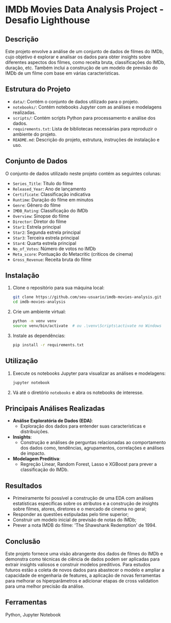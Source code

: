 # IMDb Movies Data Analysis Project - Desafio Lighthouse 

## Descrição

Este projeto envolve a análise de um conjunto de dados de filmes do IMDb, cujo objetivo é explorar e analisar os dados para obter insights sobre diferentes aspectos dos filmes, como receita bruta, classificações do IMDb, duração, etc. Também inclui a construção de um modelo de previsão do IMDb de um filme com base em várias características.

## Estrutura do Projeto

- `data/`: Contém o conjunto de dados utilizado para o projeto.
- `notebooks/`: Contém notebooks Jupyter com as análises e modelagens realizadas.
- `scripts/`: Contém scripts Python para processamento e análise dos dados.
- `requirements.txt`: Lista de bibliotecas necessárias para reproduzir o ambiente do projeto.
- `README.md`: Descrição do projeto, estrutura, instruções de instalação e uso.

## Conjunto de Dados

O conjunto de dados utilizado neste projeto contém as seguintes colunas:

- `Series_Title`: Título do filme
- `Released_Year`: Ano de lançamento
- `Certificate`: Classificação indicativa
- `Runtime`: Duração do filme em minutos
- `Genre`: Gênero do filme
- `IMDB_Rating`: Classificação do IMDb
- `Overview`: Sinopse do filme
- `Director`: Diretor do filme
- `Star1`: Estrela principal
- `Star2`: Segunda estrela principal
- `Star3`: Terceira estrela principal
- `Star4`: Quarta estrela principal
- `No_of_Votes`: Número de votos no IMDb
- `Meta_score`: Pontuação do Metacritic (críticos de cinema)
- `Gross_Revenue`: Receita bruta do filme

## Instalação

1. Clone o repositório para sua máquina local:
   ```sh
   git clone https://github.com/seu-usuario/imdb-movies-analysis.git
   cd imdb-movies-analysis
   ```

2. Crie um ambiente virtual:
   ```sh
   python -m venv venv
   source venv/bin/activate  # ou .\venv\Scripts\activate no Windows
   ```

3. Instale as dependências:
   ```sh
   pip install -r requirements.txt
   ```

## Utilização

1. Execute os notebooks Jupyter para visualizar as análises e modelagens:
   ```sh
   jupyter notebook
   ```

2. Vá até o diretório `notebooks` e abra os notebooks de interesse.

## Principais Análises Realizadas

- **Análise Exploratória de Dados (EDA)**:
  - Exploração dos dados para entender suas características e distribuições.
- **Insights**:
  - Construção e análises de perguntas relacionadas ao comportamento dos dados como, tendências, agrupamentos, correlações e análises de impacto.
- **Modelagem Preditiva**:
  - Regreção Linear, Random Forest, Lasso e XGBoost para prever a classificação do IMDb.

## Resultados

- Primeiramente foi possível a construção de uma EDA com análises estatísticas específicas sobre os atributos e a construção de insights sobre filmes, atores, diretores e o mercado de cinema no geral;
- Responder as questões estipuladas pelo time superior;
- Construir um modelo inicial de previsão de notas do IMDb;
- Prever a nota IMDB do filme: 'The Shawshank Redemption' de 1994.  

## Conclusão

Este projeto fornece uma visão abrangente dos dados de filmes do IMDb e demonstra como técnicas de ciência de dados podem ser aplicadas para extrair insights valiosos e construir modelos preditivos. Para estudos futuros estão a coleta de novos dados para abastecer o modelo e ampliar a capacidade de engenharia de features, a aplicação de novas ferramentas para melhorar os hiperparâmetros e adicionar etapas de cross validation para uma melhor precisão da análise. 


## Ferramentas

Python, Jupyter Notebook
